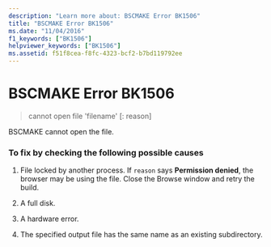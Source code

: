 ```yaml
---
description: "Learn more about: BSCMAKE Error BK1506"
title: "BSCMAKE Error BK1506"
ms.date: "11/04/2016"
f1_keywords: ["BK1506"]
helpviewer_keywords: ["BK1506"]
ms.assetid: f51f8cea-f8fc-4323-bcf2-b7bd119792ee
---
```

# BSCMAKE Error BK1506

> cannot open file 'filename' [: reason]

BSCMAKE cannot open the file.

### To fix by checking the following possible causes

1. File locked by another process. If `reason` says **Permission denied**, the browser may be using the file. Close the Browse window and retry the build.

1. A full disk.

1. A hardware error.

1. The specified output file has the same name as an existing subdirectory.
